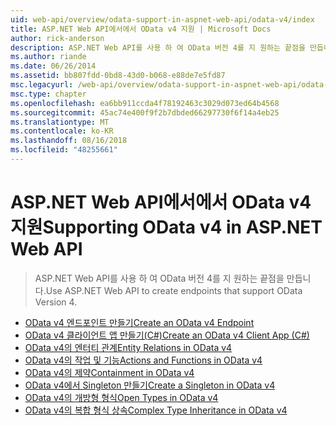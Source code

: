 ```yaml
---
uid: web-api/overview/odata-support-in-aspnet-web-api/odata-v4/index
title: ASP.NET Web API에서에서 OData v4 지원 | Microsoft Docs
author: rick-anderson
description: ASP.NET Web API를 사용 하 여 OData 버전 4를 지 원하는 끝점을 만듭니다.
ms.author: riande
ms.date: 06/26/2014
ms.assetid: bb807fdd-0bd8-43d0-b068-e88de7e5fd87
msc.legacyurl: /web-api/overview/odata-support-in-aspnet-web-api/odata-v4
msc.type: chapter
ms.openlocfilehash: ea6bb911ccda4f78192463c3029d073ed64b4568
ms.sourcegitcommit: 45ac74e400f9f2b7dbded66297730f6f14a4eb25
ms.translationtype: MT
ms.contentlocale: ko-KR
ms.lasthandoff: 08/16/2018
ms.locfileid: "48255661"
---
```

<a name="supporting-odata-v4-in-aspnet-web-api"></a><span data-ttu-id="fadcd-103">ASP.NET Web API에서에서 OData v4 지원</span><span class="sxs-lookup"><span data-stu-id="fadcd-103">Supporting OData v4 in ASP.NET Web API</span></span>
====================
> <span data-ttu-id="fadcd-104">ASP.NET Web API를 사용 하 여 OData 버전 4를 지 원하는 끝점을 만듭니다.</span><span class="sxs-lookup"><span data-stu-id="fadcd-104">Use ASP.NET Web API to create endpoints that support OData Version 4.</span></span>


- [<span data-ttu-id="fadcd-105">OData v4 엔드포인트 만들기</span><span class="sxs-lookup"><span data-stu-id="fadcd-105">Create an OData v4 Endpoint</span></span>](create-an-odata-v4-endpoint.md)
- [<span data-ttu-id="fadcd-106">OData v4 클라이언트 앱 만들기(C#)</span><span class="sxs-lookup"><span data-stu-id="fadcd-106">Create an OData v4 Client App (C#)</span></span>](create-an-odata-v4-client-app.md)
- [<span data-ttu-id="fadcd-107">OData v4의 엔터티 관계</span><span class="sxs-lookup"><span data-stu-id="fadcd-107">Entity Relations in OData v4</span></span>](entity-relations-in-odata-v4.md)
- [<span data-ttu-id="fadcd-108">OData v4의 작업 및 기능</span><span class="sxs-lookup"><span data-stu-id="fadcd-108">Actions and Functions in OData v4</span></span>](odata-actions-and-functions.md)
- [<span data-ttu-id="fadcd-109">OData v4의 제약</span><span class="sxs-lookup"><span data-stu-id="fadcd-109">Containment in OData v4</span></span>](odata-containment-in-web-api-22.md)
- [<span data-ttu-id="fadcd-110">OData v4에서 Singleton 만들기</span><span class="sxs-lookup"><span data-stu-id="fadcd-110">Create a Singleton in OData v4</span></span>](using-a-singleton-in-an-odata-endpoint-in-web-api-22.md)
- [<span data-ttu-id="fadcd-111">OData v4의 개방형 형식</span><span class="sxs-lookup"><span data-stu-id="fadcd-111">Open Types in OData v4</span></span>](use-open-types-in-odata-v4.md)
- [<span data-ttu-id="fadcd-112">OData v4의 복합 형식 상속</span><span class="sxs-lookup"><span data-stu-id="fadcd-112">Complex Type Inheritance in OData v4</span></span>](complex-type-inheritance-in-odata-v4.md)
